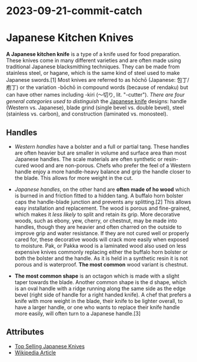 # 2023-09-21-commit-catch
# Japanese Kitchen Knives

**A Japanese kitchen knife** is a type of a knife used for food preparation. These knives come in many different varieties and are often made using traditional Japanese blacksmithing techniques. They can be made from stainless steel, or hagane, which is the same kind of steel used to make Japanese swords.[1] Most knives are referred to as hōchō (Japanese: 包丁/庖丁) or the variation -bōchō in compound words (because of rendaku) but can have other names including -kiri (〜切り, lit. "-cutter"). *There are four general categories used to distinguish* the [Japanese knife](https://japanesechefsknife.com/) designs: handle (Western vs. Japanese), blade grind (single bevel vs. double bevel), steel (stainless vs. carbon), and construction (laminated vs. monosteel).
  
## Handles
  - *Western handles* have a bolster and a full or partial tang. These handles are often heavier but are smaller in volume and surface area than most Japanese handles. The scale materials are often synthetic or resin-cured wood and are non-porous. Chefs who prefer the feel of a Western handle enjoy a more handle-heavy balance and grip the handle closer to the blade. This allows for more weight in the cut.

  - *Japanese handles*, on the other hand are **often made of ho wood** which is burned in and friction fitted to a hidden tang. A buffalo horn bolster caps the handle-blade junction and prevents any splitting.[2] This allows easy installation and replacement. The wood is porous and fine-grained, which makes it *less likely* to split and retain its grip. More decorative woods, such as ebony, yew, cherry, or chestnut, may be made into handles, though they are heavier and often charred on the outside to improve grip and water resistance. If they are not cured well or properly cared for, these decorative woods will crack more easily when exposed to moisture. Pak, or Pakka wood is a laminated wood also used on less expensive knives commonly replacing either the buffalo horn bolster or both the bolster and the handle. As it is held in a synthetic resin it is not porous and is waterproof. **The most common** wood variant is chestnut.

  - **The most common shape** is an octagon which is made with a slight taper towards the blade. Another common shape is the d shape, which is an oval handle with a ridge running along the same side as the edge bevel (right side of handle for a right handed knife). A chef that prefers a knife with more weight in the blade, their knife to be lighter overall, to have a larger handle, or one who wants to replace their knife handle more easily, will often turn to a Japanese handle.[3]

  ## Attributes
  
  - [Top Selling Japanese Knives](https://japanesechefsknife.com/)
  - [Wikipedia Article](https://en.wikipedia.org/wiki/Japanese_kitchen_knife)
